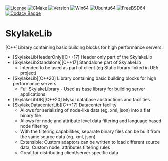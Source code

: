 [![License](https://img.shields.io/badge/License-Apache_2.0-blue.svg)](https://opensource.org/licenses/Apache-2.0) 
![CMake](https://github.com/balannarcis96/SkylakeLib/actions/workflows/cmake.yml/badge.svg?branch=main) 
![Version](https://img.shields.io/badge/Version-v0.5.0-blue) 
![Win64](https://img.shields.io/badge/Windows64-Full-brightgreen)
![Ubuntu64](https://img.shields.io/badge/Ubuntu64-WIP-yellow)
![FreeBSD64](https://img.shields.io/badge/FreeBSD64-WIP-yellow)
[![Codacy Badge](https://app.codacy.com/project/badge/Grade/5bdf738cf8784fff846ceb7800f66a8e)](https://www.codacy.com/gh/balannarcis96/SkylakeLib/dashboard?utm_source=github.com&amp;utm_medium=referral&amp;utm_content=balannarcis96/SkylakeLib&amp;utm_campaign=Badge_Grade)
# SkylakeLib 
[C++]Library containing basic building blocks for high performance servers.

- [SkylakeLibHeaderOnly][C++17] Header only part of the SkylakeLib
- [SkylakeLibStandalone][C++17] Standalone part of SkylakeLib
    - Intended to be used as part of client (eg Static library linked in UE5 project)
- [SkylakeLib][C++20] Library containing basic building blocks for high performance servers
   - Full SkylakeLibrary - Used as base library for building server applications
- [SkylakeLibDB][C++20] Mysql database abstractions and facilities 
- [SkylakeDatacenterLib][C++17] Datacenter facility
   - Allows for serializing of node-like data (eg. xml, json) into a flat binary file
   - Allows for node and attribute level data filtering and language based node filtering
   - With the filtering capabilities, separate binary files can be built from the same source data (eg. xml, json)
   - Extensible: Custom adaptors can be written to load different source data, Custom node, attributes filtering rules
   - Great for distributing client/server specific data
